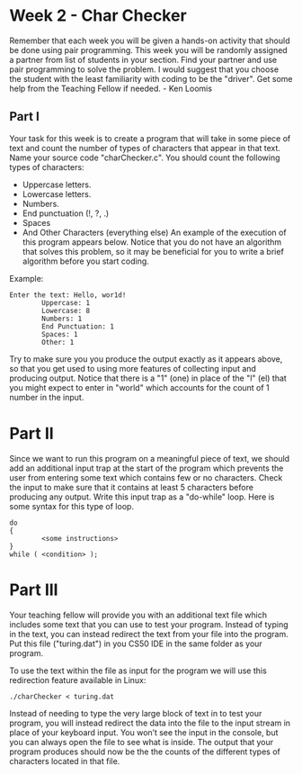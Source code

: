 # Week 2 - Char Checker

Remember that each week you will be given a hands-on activity that should
be done using pair  programming. This week you will be randomly assigned
a partner from list of students in your section. Find your partner and use
pair programming to solve the problem. I would suggest that you choose the
student with the least familiarity with coding to be the "driver". Get some
help from the Teaching Fellow if needed. - Ken Loomis

## Part I
Your task for this week is to create a program that will take in some piece of
text and count the number of types of characters that appear in that text.
Name your source code "charChecker.c". You should count the following types of
characters:
* Uppercase letters.
* Lowercase letters.
* Numbers.
* End punctuation (!, ?, .)
* Spaces
* And Other Characters (everything else)
An example of the execution of this program appears below. Notice that you do
not have an algorithm that solves this problem, so it may be beneficial for you
to write a brief algorithm before you start coding.

Example:
```
Enter the text: Hello, wor1d!
        Uppercase: 1
        Lowercase: 8
        Numbers: 1
        End Punctuation: 1
        Spaces: 1
        Other: 1
```

Try to make sure you you produce the output exactly as it appears above, so
that you get used to using more features of collecting input and producing
output. Notice that there is a "1" (one) in place of the "l" (el) that you
might expect to enter in "world" which accounts for the count of 1 number
in the input.

# Part II
Since we want to run this program on a meaningful piece of text, we should
add an additional input trap at the start of the program which prevents the
user from entering some text which contains few or no characters. Check the
input to make sure that it contains at least 5 characters before producing
any output. Write this input trap as a "do-while" loop. Here is some syntax
for this type of loop.

```
do
{
        <some instructions>
}
while ( <condition> );
```

# Part III
Your teaching fellow will provide you with an additional text file which
includes some text that you can use to test your program. Instead of typing
in the text, you can instead redirect the text from your file into the program.
Put this file ("turing.dat") in you CS50 IDE in the same folder as your program.

To use the text within the file as input for the program we will use this
redirection feature available in Linux:
```
./charChecker < turing.dat
```

Instead of needing to type the very large block of text in to test your program,
you will instead redirect the data into the file to the input stream in place
of your keyboard input. You won’t see the input in the console, but you can
always open the file to see what is inside. The output that your program
produces should now be the the counts of the different types of characters
located in that file.